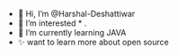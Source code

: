 - 👋 Hi, I’m @Harshal-Deshattiwar
- 👀 I’m interested * .
- 🌱 I’m currently learning JAVA
- ✨ want to learn more about open source
<!---
Harshal-Deshattiwar/Harshal-Deshattiwar is a ✨ special ✨ repository because its `README.md` (this file) appears on your GitHub profile.
You can click the Preview link to take a look at your changes.
--->
